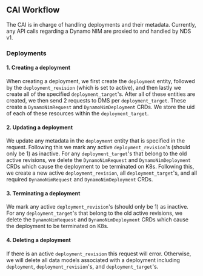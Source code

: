 ## CAI Workflow

The CAI is in charge of handling deployments and their metadata. Currently, any API calls
regarding a Dynamo NIM are proxied to and handled by NDS v1.


### Deployments

#### 1. Creating a deployment

When creating a deployment, we first create the `deployment` entity, followed by the `deployment_revision` (which is set to active), and then lastly we create all of the specified `deployment_target`'s.
After all of these entities are created, we then send 2 requests to DMS per `deployment_target`. These create a `DynamoNimRequest` and `DynamoNimDeployment` CRDs. We store the uid of each of these
resources within the `deployment_target`.


#### 2. Updating a deployment

We update any metadata in the `deployment` entity that is specified in the request. Following this we mark any active `deployment_revision`'s (should only be 1) as inactive. For any `deployment_target`'s that
belong to the old active revisions, we delete the `DynamoNimRequest` and `DynamoNimDeployment` CRDs which cause the deployment to be terminated on K8s. Following this, we create a new active `deployment_revision`,
all `deployment_target`'s, and all required `DynamoNimRequest` and `DynamoNimDeployment` CRDs.

#### 3. Terminating a deployment

We mark any active `deployment_revision`'s (should only be 1) as inactive. For any `deployment_target`'s that
belong to the old active revisions, we delete the `DynamoNimRequest` and `DynamoNimDeployment` CRDs which cause the deployment to be terminated on K8s.


#### 4. Deleting a deployment

If there is an active `deployment_revision` this request will error. Otherwise, we will delete all data models associated with a deployment including `deployment`, `deployment_revision`'s, and `deployment_target`'s.
